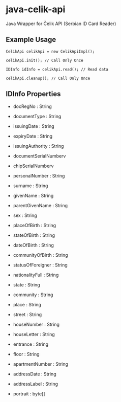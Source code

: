 # java-celik-api
Java Wrapper for Čelik API (Serbian ID Card Reader)

## Example Usage

```
CelikApi celikApi = new CelikApiImpl();

celikApi.init(); // Call Only Once

IDInfo idInfo = celikApi.read(); // Read data

celikApi.cleanup(); // Call Only Once

```

## IDInfo Properties

- docRegNo : String
- documentType : String
- issuingDate : String
- expiryDate : String
- issuingAuthority : String
- documentSerialNumberv
- chipSerialNumberv

- personalNumber : String
- surname : String
- givenName : String
- parentGivenName : String
- sex : String
- placeOfBirth : String
- stateOfBirth : String
- dateOfBirth : String
- communityOfBirth : String
- statusOfForeigner : String
- nationalityFull : String

- state : String
- community : String
- place : String
- street : String
- houseNumber : String
- houseLetter : String
- entrance : String
- floor : String
- apartmentNumber : String
- addressDate : String
- addressLabel : String

- portrait : byte[]
